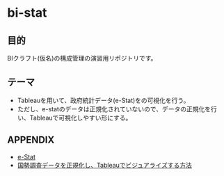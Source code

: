# bi-stat

## 目的
BIクラフト(仮名)の構成管理の演習用リポジトリです。

## テーマ
- Tableauを用いて、政府統計データ(e-Stat)をの可視化を行う。
- ただし、e-statのデータは正規化されていないので、データの正規化を行い、Tableauで可視化しやすい形にする。

## APPENDIX
- [e-Stat](https://www.e-stat.go.jp/)
- [国勢調査データを正規化し、Tableauでビジュアライズする方法](https://www.keywalker.co.jp/tableau/tableau-visualize-bigdata.html)